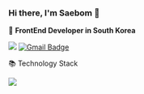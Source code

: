 ### Hi there, I'm Saebom 👋

🚀 **FrontEnd Developer in South Korea**

<a href="https://velog.io/@kirin" target="_blank"><img src="https://img.shields.io/badge/Tech%20Blog-11B48A?style=flat-square&logo=Vimeo&logoColor=white&link=https://velog.io/@kirin"/></a>
 [![Gmail Badge](https://img.shields.io/badge/Gmail-d14836?style=flat-square&logo=Gmail&logoColor=white&link=mailto:snugyun01@gmail.com)](mailto:boma91@gmail.com)

📚 Technology Stack

<img src="https://img.shields.io/badge/<HTML>-<lightgrey>" />
